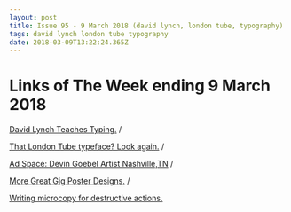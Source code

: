 ```yaml
---
layout: post
title: Issue 95 - 9 March 2018 (david lynch, london tube, typography)
tags: david lynch london tube typography
date: 2018-03-09T13:22:24.365Z
---
```

# Links of The Week ending 9 March 2018

<a href="https://rhinostew.itch.io/david-lynch-teaches-typing" target="_blank">David Lynch Teaches Typing.</a> /

<a href="https://medium.com/@glennf/that-london-tube-typeface-look-again-8beaf0d89abb" target="_blank">That London Tube typeface? Look again.</a> / 

<a href="https://www.instagram.com/devingoebel/" target="_blank">Ad Space: Devin Goebel Artist Nashville,TN</a> / 

<a href="https://fromupnorth.com/more-great-gig-poster-designs-eff91264a987" target="_blank">More Great Gig Poster Designs.</a> /

<a href="https://uxdesign.cc/the-microcopyist-cancellation-confirmation-conflagration-8a6047a4cf9" target="_blank">Writing microcopy for destructive actions.</a>